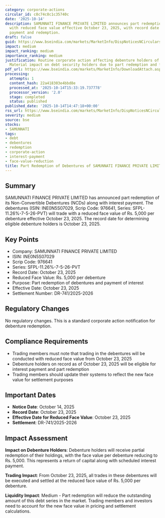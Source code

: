 ```yaml
---
category: corporate-actions
circular_id: c8c74c8c1c35740c
date: '2025-10-14'
description: SAMUNNATI FINANCE PRIVATE LIMITED announces part redemption of debentures
  with reduced face value effective October 23, 2025, with record date set for interest
  payment and redemption.
draft: false
guid: https://www.bseindia.com/markets/MarketInfo/DispNoticesNCirculars.aspx?Noticeid={060B8D44-EA3F-498B-8D7E-1194985B0D10}&noticeno=20251014-59&dt=10/14/2025&icount=59&totcount=59&flag=0
impact: medium
impact_ranking: medium
importance_ranking: medium
justification: Routine corporate action affecting debenture holders of SAMUNNATI FINANCE.
  Material impact on debt security holders due to part redemption and face value change.
pdf_url: https://www.bseindia.com/markets/MarketInfo/DownloadAttach.aspx?id=20251014-59&attachedId=
processing:
  attempts: 1
  content_hash: 22a418303e4bbd8e
  processed_at: '2025-10-14T15:33:19.737778'
  processor_version: '2.0'
  stage: completed
  status: published
published_date: '2025-10-14T14:47:18+00:00'
rss_url: https://www.bseindia.com/markets/MarketInfo/DispNoticesNCirculars.aspx?Noticeid={060B8D44-EA3F-498B-8D7E-1194985B0D10}&noticeno=20251014-59&dt=10/14/2025&icount=59&totcount=59&flag=0
severity: medium
source: bse
stocks:
- SAMUNNATI
tags:
- debt
- debentures
- redemption
- corporate-action
- interest-payment
- face-value-reduction
title: Part Redemption of Debentures of SAMUNNATI FINANCE PRIVATE LIMITED
---
```


## Summary

SAMUNNATI FINANCE PRIVATE LIMITED has announced part redemption of its Non-Convertible Debentures (NCDs) along with interest payment. The debentures (ISIN: INE0N5S07029, Scrip Code: 976641, Series: SFPL-11.26%-7-5-26-PVT) will trade with a reduced face value of Rs. 5,000 per debenture effective October 23, 2025. The record date for determining eligible debenture holders is October 23, 2025.

## Key Points

- Company: SAMUNNATI FINANCE PRIVATE LIMITED
- ISIN: INE0N5S07029
- Scrip Code: 976641
- Series: SFPL-11.26%-7-5-26-PVT
- Record Date: October 23, 2025
- Reduced Face Value: Rs. 5,000 per debenture
- Purpose: Part redemption of debentures and payment of interest
- Effective Date: October 23, 2025
- Settlement Number: DR-741/2025-2026

## Regulatory Changes

No regulatory changes. This is a standard corporate action notification for debenture redemption.

## Compliance Requirements

- Trading members must note that trading in the debentures will be conducted with reduced face value from October 23, 2025
- Debenture holders on record as of October 23, 2025 will be eligible for interest payment and part redemption
- Trading members should update their systems to reflect the new face value for settlement purposes

## Important Dates

- **Notice Date**: October 14, 2025
- **Record Date**: October 23, 2025
- **Effective Date for Reduced Face Value**: October 23, 2025
- **Settlement**: DR-741/2025-2026

## Impact Assessment

**Impact on Debenture Holders**: Debenture holders will receive partial redemption of their holdings, with the face value per debenture reducing to Rs. 5,000. This represents a return of capital along with scheduled interest payment.

**Trading Impact**: From October 23, 2025, all trades in these debentures will be executed and settled at the reduced face value of Rs. 5,000 per debenture.

**Liquidity Impact**: Medium - Part redemption will reduce the outstanding amount of this debt series in the market. Trading members and investors need to account for the new face value in pricing and settlement calculations.